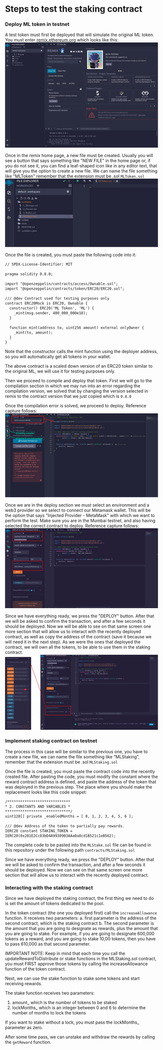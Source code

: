 # Steps to test the staking contract

### Deploy ML token in testnet

A test token must first be deployed that will simulate the original ML token. You must enter [remix.ethereum.org](https://remix.ethereum.org/) which looks like this:
![Home de remix](./assets/home.png)

Once in the remix home page, a new file must be created. Usually you will see a button that says something like "NEW FILE" in the home page or, if you do not see it, you can find a leaf-shaped icon like in any editor text, that will give you the option to create a new file. We can name the file something like "MLToken" remember that the extension must be .sol `MLToken.sol`
![MLToken.sol file](./assets/MLToken_file.png)

Once the file is created, you must paste the following code into it:

```solidity
// SPDX-License-Identifier: MIT

pragma solidity 0.8.0;

import "@openzeppelin/contracts/access/Ownable.sol";
import "@openzeppelin/contracts/token/ERC20/ERC20.sol";

/// @dev Contract used for testing purposes only
contract ERC20Mock is ERC20, Ownable {
  constructor() ERC20('ML Token', 'ML') {
    _mint(msg.sender, 400_000_000e18);
  }

  function mint(address to, uint256 amount) external onlyOwner {
    _mint(to, amount);
  }
}
```

Note that the constructor calls the mint function using the deployer address, so you will automatically get all tokens in your wallet.


The above contract is a scaled down version of an ERC20 token similar to the original ML, we will use it for testing purposes only.

Then we proceed to compile and deploy that token. First we will go to the compilation section in which we may run into an error regarding the compilation version, we solved that by changing the version selected in remix to the contract version that we just copied which is `0.8.0`

Once the compilation error is solved, we proceed to deploy. Reference capture follows:
![solidity compiler](./assets/solidity_compiler.png)

Once we are in the deploy section we must select an environment and a web3 provider so we select to connect our Metamask wallet. This will be the option that says "Injected Provider - MetaMask" with which we want to perform the test. Make sure you are in the Mumbai testnet, and also having selected the correct contract to deploy. Reference capture follows:
![conect wallet](./assets/conect_wallet.png)

Since we have everything ready, we press the "DEPLOY" button. After that we will be asked to confirm the transaction, and after a few seconds it should be deployed. Now we will be able to see on that same screen one more section that will allow us to interact with the recently deployed contract, as well as copy the address of the contract (save it because we will need it in the next step). As we were the ones that deployed the contract, we will own all the tokens, to be able to use them in the staking contract.
![interact with the contract](./assets/interact_with_contract.png)

### Implement staking contract on testnet

The process in this case will be similar to the previous one, you have to create a new file, we can name the file something like "MLStaking", remember that the extension must be .sol `MLStaking.sol`

Once the file is created, you must paste the contract code into the recently created file. After pasting the code, you must modify the constant where the reward contract address is defined, and paste the address of the token that was deployed in the previous step. The place where you should make the replacement looks like this code snippet:

```solidity
/*****************************
* 2. CONSTANTS AND VARIABLES *
******************************/
uint128[] private _enabledMonths = [ 0, 1, 2, 3, 4, 5, 6 ];

/// @dev Address of the token to partially pay rewards.
IERC20 constant STAKING_TOKEN = IERC20(0x281E2Cc83bD4A9930903AAa0a8cd1B521c1eB562);
```

The complete code to be pasted into the `MLStake.sol` file can be found in this repository under the following path `contracts/MLStaking.sol`

Since we have everything ready, we press the "DEPLOY" button. After that we will be asked to confirm the transaction, and after a few seconds it should be deployed. Now we can see on that same screen one more section that will allow us to interact with the recently deployed contract.

### Interacting with the staking contract

Since we have deployed the staking contract, the first thing we need to do is set the amount of tokens dedicated to the pool. 

In the token contract (the one you deployed first) call the `increaseAllowance` function.
It receives two parameters:
a. first parameter is the address of the second contract, which is the staking contract
b. The second parameter is the amount that you are going to designate as rewards, plus the amount that you are going to stake. For example, if you are going to designate 600,000 tokens as a reward, and you are going to stake 10,00 tokens, then you have to pass 610,000 as that second parameter.

IMPORTANT NOTE: Keep in mind that each time you call the updateRewardToDistribute or stake functions in the MLStaking.sol contract, you must FIRST approve those tokens by calling the increaseAllowance function of the token contract.

Next, we can use the stake function to stake some tokens and start receiving rewards.

The stake function receives two parameters:
1. amount_ which is the number of tokens to be staked
2. lockMonths_ which is an integer between 0 and 6 to determine the number of months to lock the tokens

If you want to stake without a lock, you must pass the lockMonths_ parameter as zero.

After some time pass, we can unstake and withdraw the rewards by calling the `getReward` function.
